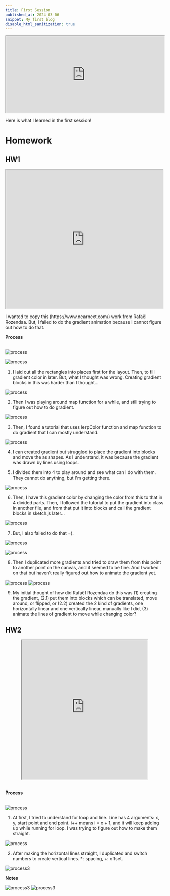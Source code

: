 ```yaml
---
title: First Session
published_at: 2024-03-06
snippet: My first blog
disable_html_sanitization: true
---
```

<div align="center">
  <iframe src="https://editor.p5js.org/kimnhudiep2003/full/4xTclF0v2" width ="100%" height = "242px"></iframe>
</div>

Here is what I learned in the first session!

# Homework

## HW1
<div align="center">
<iframe src="https://editor.p5js.org/kimnhudiep2003/full/AEnURm_oi" width ="500px" height = "442px"></iframe>
</div>

<p>I wanted to copy this (https://www.nearnext.com/) work from Rafaël Rozendaa. But, I failed to do the gradient animation because I cannot figure out how to do that.</p>

**Process**
<br> 
<br>

<!-- <div align="center">
  <img src="/static/240306_first_post/Screenshot 2024-03-12 at 2.46.07 PM.png" alt="pic1">
</div> -->
![process](/240306_first_post/img6.png)

<!-- <div align="center">
  <img src="/static/240306_first_post/Screenshot 2024-03-12 at 3.59.00 PM.png" alt="pic2">
</div> -->

![process](/240306_first_post/img7.png)

1. I laid out all the rectangles into places first for the layout. Then, to fill gradient color in later. But, what I thought was wrong. Creating gradient blocks in this was harder than I thought...


<!-- <div align="center">
  <img src="/static/240306_first_post/Screenshot 2024-03-12 at 5.01.42 PM.png" alt="pic3">
</div>  -->
![process](/240306_first_post/img8.png)

2. Then I was playing around map function for a while, and still trying to figure out how to do gradient.

<!-- <div align="center">
  <img src="/static/240306_first_post/Screenshot 2024-03-12 at 5.34.45 PM.png" alt="pic4">
</div> -->
![process](/240306_first_post/img9.png)

3. Then, I found a tutorial that uses lerpColor function and map function to do gradient that I can mostly understand.

<!-- <div align="center">
  <img src="/static/240306_first_post/Screenshot 2024-03-12 at 6.01.54 PM.png" alt="pic5">
</div> -->
![process](/240306_first_post/img10.png)

4. I can created gradient but struggled to place the gradient into blocks and move the as shapes. As I understand, it was because the gradient was drawn by lines using loops.

<!-- <div align="center">
  <img src="/static/240306_first_post/Screenshot 2024-03-12 at 6.08.56 PM.png" alt="pic6">
</div> -->

5. I divided them into 4 to play around and see what can I do with them. They cannot do anything, but I'm getting there.

<!-- <div align="center">
  <img src="/static/240306_first_post/Screenshot 2024-03-12 at 6.45.52 PM.png" alt="pic7">
</div> -->
![process](/240306_first_post/img11.png)

6. Then, I have this gradient color by changing the color from this to that in 4 divided parts. Then, I followed the tutorial to put the gradient into class in another file, and from that put it into blocks and call the gradient blocks in sketch.js later...

<!-- <div align="center">
  <img src="/static/240306_first_post/Screenshot 2024-03-12 at 7.13.36 PM.png" alt="pic8">
</div> -->
![process](/240306_first_post/img12.png)


7. But, I also failed to do that =).

<!-- <div align="center">
  <img src="/static/240306_first_post/Screenshot 2024-03-12 at 7.43.54 PM.png" alt="pic9">
</div> -->
![process](/240306_first_post/img13.png)

<!-- <div align="center">
  <img src="/static/240306_first_post/Screenshot 2024-03-12 at 7.43.54 PM.png" alt="pic10">
</div> -->
![process](/240306_first_post/img14.png)

8. Then I duplicated more gradients and tried to draw them from this point to another point on the canvas, and it seemed to be fine. And I worked on that but haven't really figured out how to animate the gradient yet. 

![process](/240306_first_post/img16.png)
![process](/240306_first_post/img17.png)

9.  My initial thought of how did Rafaël Rozendaa do this was (1) creating the gradient, (2.1) put them into blocks which can be translated, move around, or flipped, or (2.2) created the 2 kind of gradients, one horizontally linear and one vertically linear, manually like I did, (3) animate the lines of gradient to move while changing color?</p>

## HW2
<div align="center">
  <iframe src="https://editor.p5js.org/kimnhudiep2003/full/lWW5WM39P" width ="400px" height = "442px"></iframe>
</div>
<br>

**Process**
<br>
<br>
<!-- <div align="center">
  <img src="/static/240306_first_post/Screenshot 2024-03-11 at 2.13.42 PM.png" alt="pic11">
</div> -->
  ![process](/240306_first_post/img3.png)

1. At first, I tried to understand for loop and line. Line has 4 arguments: x, y, start point and end point. i++ means i = x + 1, and it will keep adding up while running for loop. I was trying to figure out how to make them straight.

<!-- <div align="center">
  <img src="/static/240306_first_post/Screenshot 2024-03-11 at 2.13.16 PM.png" alt="pic12">
</div> -->
  ![process](/240306_first_post/img4.png)

2. After making the horizontal lines straight, I duplicated and switch numbers to create vertical lines. *: spacing, +: offset.

  ![process3](/240306_first_post/img5.png)

**Notes**
<br>

<!--   <img src="/static/240306_first_post/IMG_5145.jpg" alt="pic14"> -->
  ![process3](/240306_first_post/IMG_5145.jpg)
  ![process3](/240306_first_post/IMG_5146.jpg)

<br>
<br>

